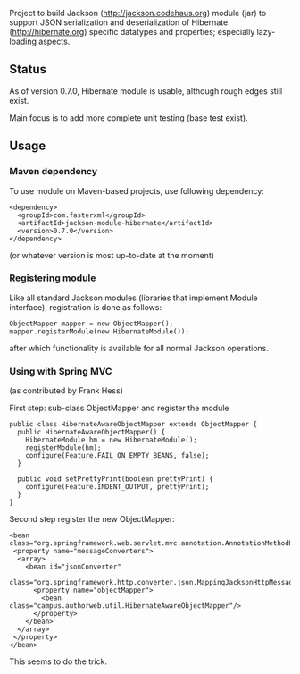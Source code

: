 Project to build Jackson (http://jackson.codehaus.org) module (jar) to support JSON serialization and deserialization of Hibernate (http://hibernate.org) specific datatypes and properties; especially lazy-loading aspects.

## Status

As of version 0.7.0, Hibernate module is usable, although rough edges still exist.

Main focus is to add more complete unit testing (base test exist).

## Usage

### Maven dependency

To use module on Maven-based projects, use following dependency:

    <dependency>
      <groupId>com.fasterxml</groupId>
      <artifactId>jackson-module-hibernate</artifactId>
      <version>0.7.0</version>
    </dependency>    

(or whatever version is most up-to-date at the moment)

### Registering module

Like all standard Jackson modules (libraries that implement Module interface), registration is done as follows:

    ObjectMapper mapper = new ObjectMapper();
    mapper.registerModule(new HibernateModule());

after which functionality is available for all normal Jackson operations.

### Using with Spring MVC

(as contributed by Frank Hess)

First step: sub-class ObjectMapper and register the module

    public class HibernateAwareObjectMapper extends ObjectMapper {
      public HibernateAwareObjectMapper() {
        HibernateModule hm = new HibernateModule();
        registerModule(hm);
        configure(Feature.FAIL_ON_EMPTY_BEANS, false);
      }

      public void setPrettyPrint(boolean prettyPrint) {
        configure(Feature.INDENT_OUTPUT, prettyPrint);
      }
    }

Second step register the new ObjectMapper:

    <bean class="org.springframework.web.servlet.mvc.annotation.AnnotationMethodHandlerAdapter">
     <property name="messageConverters">
      <array>
        <bean id="jsonConverter"
      	   class="org.springframework.http.converter.json.MappingJacksonHttpMessageConverter">
          <property name="objectMapper">
            <bean class="campus.authorweb.util.HibernateAwareObjectMapper"/>
          </property>
        </bean>
      </array>
     </property>
    </bean>

This seems to do the trick.
